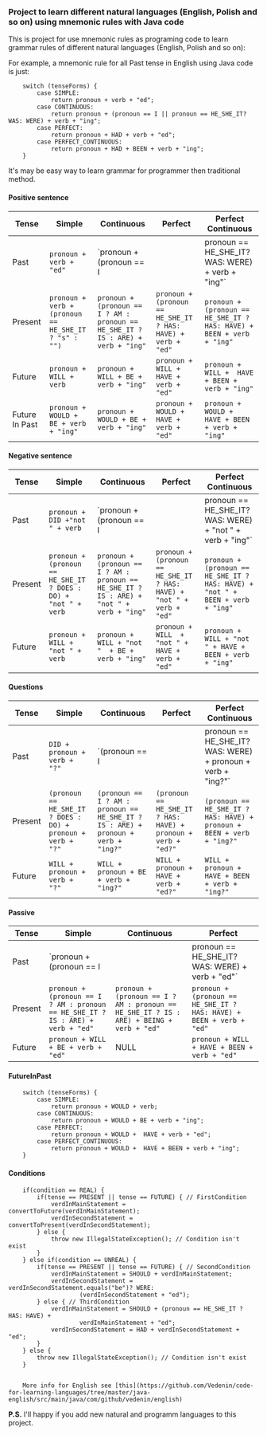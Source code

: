 ### Project to learn different natural languages (English, Polish and so on) using mnemonic rules with Java code
This is project for use mnemonic rules as programing code to learn grammar rules of different natural languages (English, Polish and so on):

For example, a mnemonic rule for all Past tense in English using Java code is just: 

        switch (tenseForms) {
            case SIMPLE:
                return pronoun + verb + "ed";
            case CONTINUOUS:
                return pronoun + (pronoun == I || pronoun == HE_SHE_IT? WAS: WERE) + verb + "ing";
            case PERFECT:
                return pronoun + HAD + verb + "ed";
            case PERFECT_CONTINUOUS:
                return pronoun + HAD + BEEN + verb + "ing";
        }        
        
It's may be easy way to learn grammar for programmer then traditional method.    

#### Positive sentence

Tense	 | 	Simple	 | 	Continuous  | Perfect | Perfect Continuous
-------- | 	-------- | 	----------- | 	----- | 	-----------
Past	 | 	`pronoun + verb + "ed"`	 | 	`pronoun + (pronoun == I || pronoun == HE_SHE_IT? WAS: WERE) + verb + "ing"`  | `pronoun + HAD + verb + "ed"` | `pronoun + HAD + BEEN + verb + "ing"`
Present	 | 	`pronoun + verb + (pronoun == HE_SHE_IT ? "s" : "")`	 | `pronoun + (pronoun == I ? AM : pronoun == HE_SHE_IT ? IS : ARE) + verb + "ing"`  | `pronoun + (pronoun == HE_SHE_IT ? HAS: HAVE) + verb + "ed"` | `pronoun + (pronoun == HE_SHE_IT ? HAS: HAVE) + BEEN + verb + "ing"`
Future	 | 	`pronoun + WILL + verb`	 | `pronoun +  WILL + BE + verb + "ing"`  | `pronoun + WILL +  HAVE + verb + "ed"` | `pronoun +  WILL +  HAVE + BEEN + verb + "ing"`
Future In Past | 	`pronoun + WOULD + BE + verb + "ing"`	 | `pronoun + WOULD + BE + verb + "ing"`  | `pronoun + WOULD +  HAVE + verb + "ed"` | `pronoun + WOULD +  HAVE + BEEN + verb + "ing"`

#### Negative sentence

Tense	 | 	Simple	 | 	Continuous  | Perfect | Perfect Continuous
-------- | 	-------- | 	----------- | 	----- | 	-----------
Past	 | 	`pronoun + DID +"not " + verb`	 | 	`pronoun + (pronoun == I || pronoun == HE_SHE_IT? WAS: WERE) + "not " + verb + "ing"`  | `pronoun + HAD + "not " + verb + "ed"` | `pronoun + HAD + "not " + BEEN + verb + "ing"`
Present	 | 	`pronoun + (pronoun == HE_SHE_IT ? DOES : DO) + "not " + verb`	 | `pronoun + (pronoun == I ? AM : pronoun == HE_SHE_IT ? IS : ARE) + "not " + verb + "ing"`  | `pronoun + (pronoun == HE_SHE_IT ? HAS: HAVE) + "not " + verb + "ed"` | `pronoun + (pronoun == HE_SHE_IT ? HAS: HAVE) + "not " + BEEN + verb + "ing"`
Future	 | 	`pronoun + WILL + "not " + verb`	 | `pronoun + WILL + "not "  + BE + verb + "ing"`  | `pronoun + WILL  + "not " + HAVE + verb + "ed"` | `pronoun + WILL + "not " + HAVE + BEEN + verb + "ing"`

#### Questions
Tense	 | 	Simple	 | 	Continuous  | Perfect | Perfect Continuous
-------- | 	-------- | 	----------- | 	----- | 	-----------
Past	 | 	`DID + pronoun + verb + "?"`	 | 	`(pronoun == I || pronoun == HE_SHE_IT? WAS: WERE) + pronoun + verb + "ing?"`  | `HAD + pronoun + verb + "ed?"` | `HAD + pronoun + BEEN + verb + "ing?"`
Present	 | 	`(pronoun == HE_SHE_IT ? DOES : DO) + pronoun + verb + "?"`	 | `(pronoun == I ? AM : pronoun == HE_SHE_IT ? IS : ARE) + pronoun + verb + "ing?"`  | `(pronoun == HE_SHE_IT ? HAS: HAVE) + pronoun + verb + "ed?"` | `(pronoun == HE_SHE_IT ? HAS: HAVE) + pronoun + BEEN + verb + "ing?"`
Future	 | 	`WILL + pronoun + verb + "?"`	 | `WILL + pronoun + BE + verb + "ing?"`  | `WILL + pronoun + HAVE + verb + "ed?"` | `WILL + pronoun + HAVE + BEEN + verb + "ing?"`

#### Passive
Tense	 | 	Simple	 | 	Continuous  | Perfect
-------- | 	-------- | 	----------- | 	-----
Past	 | 	`pronoun + (pronoun == I || pronoun == HE_SHE_IT? WAS: WERE) + verb + "ed"`	 | 	`pronoun + (pronoun == I || pronoun == HE_SHE_IT? WAS: WERE) + BEING + verb + "ed"`  | `pronoun + HAD + BEEN + verb + "ed"`
Present	 | 	`pronoun + (pronoun == I ? AM : pronoun == HE_SHE_IT ? IS : ARE) + verb + "ed"`	 | `pronoun + (pronoun == I ? AM : pronoun == HE_SHE_IT ? IS : ARE) + BEING + verb + "ed"` | `pronoun + (pronoun == HE_SHE_IT ? HAS: HAVE) + BEEN + verb + "ed"`
Future	 | 	`pronoun + WILL + BE + verb + "ed"`	 | NULL  | `pronoun + WILL + HAVE + BEEN + verb + "ed"`

####  FutureInPast

        switch (tenseForms) {
            case SIMPLE:
                return pronoun + WOULD + verb;
            case CONTINUOUS:
                return pronoun + WOULD + BE + verb + "ing";
            case PERFECT:
                return pronoun + WOULD +  HAVE + verb + "ed";
            case PERFECT_CONTINUOUS:
                return pronoun + WOULD +  HAVE + BEEN + verb + "ing";
        }
        
####  Conditions

        if(condition == REAL) {
            if(tense == PRESENT || tense == FUTURE) { // FirstCondition
                verdInMainStatement = convertToFuture(verdInMainStatement);
                verdInSecondStatement = convertToPresent(verdInSecondStatement);
            } else {
                throw new IllegalStateException(); // Condition isn't exist
            }
        } else if(condition == UNREAL) {
            if(tense == PRESENT || tense == FUTURE) { // SecondCondition
                verdInMainStatement = SHOULD + verdInMainStatement;
                verdInSecondStatement = verdInSecondStatement.equals("be")? WERE:
                        (verdInSecondStatement + "ed");
            } else { // ThirdCondition
                verdInMainStatement = SHOULD + (pronoun == HE_SHE_IT ? HAS: HAVE) +
                        verdInMainStatement + "ed";
                verdInSecondStatement = HAD + verdInSecondStatement + "ed";
            }
        } else {
            throw new IllegalStateException(); // Condition isn't exist
        }
        
        
        More info for English see [this](https://github.com/Vedenin/code-for-learning-languages/tree/master/java-english/src/main/java/com/github/vedenin/english)   

**P.S.** I'll happy if you add new natural and programm languages to this project. 
